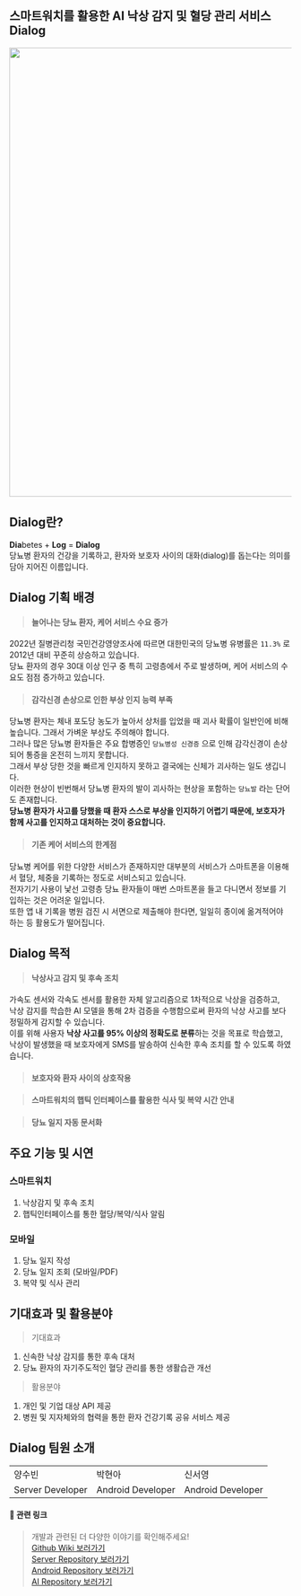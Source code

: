 ## 스마트워치를 활용한 AI 낙상 감지 및 혈당 관리 서비스 Dialog

<img src="https://github.com/user-attachments/assets/58c6b8ef-c166-45f4-8403-4bb12c023c6f" width="800px" alert="logo"/>


## Dialog란?

**Dia**betes + **Log** = **Dialog** <br/>
당뇨병 환자의 건강을 기록하고, 환자와 보호자 사이의 대화(dialog)를 돕는다는 의미를 담아 지어진 이름입니다. 

## Dialog 기획 배경

> #### 늘어나는 당뇨 환자, 케어 서비스 수요 증가

2022년 질병관리청 국민건강영양조사에 따르면 대한민국의 당뇨병 유병률은 `11.3%` 로 2012년 대비 꾸준히 상승하고 있습니다. <br/>
당뇨 환자의 경우 30대 이상 인구 중 특히 고령층에서 주로 발생하며, 케어 서비스의 수요도 점점 증가하고 있습니다. 

> #### 감각신경 손상으로 인한 부상 인지 능력 부족

당뇨병 환자는 체내 포도당 농도가 높아서 상처를 입었을 때 괴사 확률이 일반인에 비해 높습니다. 그래서 가벼운 부상도 주의해야 합니다. <br/>
그러나 많은 당뇨병 환자들은 주요 합병증인 `당뇨병성 신경증` 으로 인해 감각신경이 손상되어 통증을 온전히 느끼지 못합니다. <br/>
그래서 부상 당한 것을 빠르게 인지하지 못하고 결국에는 신체가 괴사하는 일도 생깁니다. <br/>
이러한 현상이 빈번해서 당뇨병 환자의 발이 괴사하는 현상을 포함하는 `당뇨발` 라는 단어도 존재합니다. <br/>
**당뇨병 환자가 사고를 당했을 때 환자 스스로 부상을 인지하기 어렵기 때문에, 보호자가 함께 사고를 인지하고 대처하는 것이 중요합니다.**

> #### 기존 케어 서비스의 한계점

당뇨병 케어를 위한 다양한 서비스가 존재하지만 대부분의 서비스가 스마트폰을 이용해서 혈당, 체중을 기록하는 정도로 서비스되고 있습니다. <br/>
전자기기 사용이 낯선 고령층 당뇨 환자들이 매번 스마트폰을 들고 다니면서 정보를 기입하는 것은 어려운 일입니다. <br/>
또한 앱 내 기록을 병원 검진 시 서면으로 제출해야 한다면, 일일히 종이에 옮겨적어야 하는 등 활용도가 떨어집니다. <br/>

## Dialog 목적

> #### 낙상사고 감지 및 후속 조치

가속도 센서와 각속도 센서를 활용한 자체 알고리즘으로 1차적으로 낙상을 검증하고, <br/>
낙상 감지를 학습한 AI 모델을 통해 2차 검증을 수행함으로써 환자의 낙상 사고를 보다 정밀하게 감지할 수 있습니다.  <br/>
이를 위해 사용자 **낙상 사고를 95% 이상의 정확도로 분류**하는 것을 목표로 학습했고, 낙상이 발생했을 때 보호자에게 SMS를 발송하여 신속한 후속 조치를 할 수 있도록 하였습니다.  <br/>

> #### 보호자와 환자 사이의 상호작용



> #### 스마트워치의 햅틱 인터페이스를 활용한 식사 및 복약 시간 안내



> #### 당뇨 일지 자동 문서화



## 주요 기능 및 시연

### 스마트워치
1. 낙상감지 및 후속 조치
2. 햅틱인터페이스를 통한 혈당/복약/식사 알림

### 모바일
1. 당뇨 일지 작성
2. 당뇨 일지 조회 (모바일/PDF)
3. 복약 및 식사 관리

## 기대효과 및 활용분야

> 기대효과

1. 신속한 낙상 감지를 통한 후속 대처
2. 당뇨 환자의 자기주도적인 혈당 관리를 통한 생활습관 개선

> 활용분야

1. 개인 및 기업 대상 API 제공
2. 병원 및 지자체와의 협력을 통한 환자 건강기록 공유 서비스 제공



## Dialog 팀원 소개
<table>
  <tr>
    <td>양수빈</td>
    <td>박현아</td>
    <td>신서영</td>
  </tr>
  <tr>
    <td>Server Developer</td>
    <td>Android Developer</td>
    <td>Android Developer</td>
  </tr>
</table>

#### 🔗 관련 링크
> 개발과 관련된 더 다양한 이야기를 확인해주세요!<br/>
> <a href="https://github.com/epilog-swu/Front/wiki">Github Wiki 보러가기</a><br/>
> <a href="https://github.com/epilog-swu/Server">Server Repository 보러가기</a><br/>
> <a href="https://github.com/epilog-swu/Front">Android Repository 보러가기</a><br/>
> <a href="https://github.com/epilog-swu/AI">AI Repository 보러가기</a>
